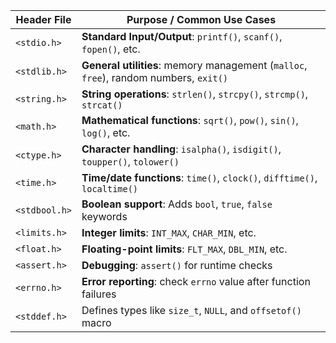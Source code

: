 | Header File   | Purpose / Common Use Cases                                                            |
| ------------- | ------------------------------------------------------------------------------------- |
| `<stdio.h>`   | **Standard Input/Output**: `printf()`, `scanf()`, `fopen()`, etc.                     |
| `<stdlib.h>`  | **General utilities**: memory management (`malloc`, `free`), random numbers, `exit()` |
| `<string.h>`  | **String operations**: `strlen()`, `strcpy()`, `strcmp()`, `strcat()`                 |
| `<math.h>`    | **Mathematical functions**: `sqrt()`, `pow()`, `sin()`, `log()`, etc.                 |
| `<ctype.h>`   | **Character handling**: `isalpha()`, `isdigit()`, `toupper()`, `tolower()`            |
| `<time.h>`    | **Time/date functions**: `time()`, `clock()`, `difftime()`, `localtime()`             |
| `<stdbool.h>` | **Boolean support**: Adds `bool`, `true`, `false` keywords                            |
| `<limits.h>`  | **Integer limits**: `INT_MAX`, `CHAR_MIN`, etc.                                       |
| `<float.h>`   | **Floating-point limits**: `FLT_MAX`, `DBL_MIN`, etc.                                 |
| `<assert.h>`  | **Debugging**: `assert()` for runtime checks                                          |
| `<errno.h>`   | **Error reporting**: check `errno` value after function failures                      |
| `<stddef.h>`  | Defines types like `size_t`, `NULL`, and `offsetof()` macro                           |
